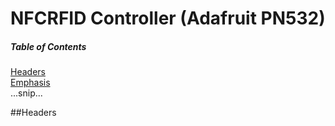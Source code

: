 # NFCRFID Controller (Adafruit PN532)

##### Table of Contents  
[Headers](#headers)  
[Emphasis](#emphasis)  
...snip...    













<a name="headers"/>
##Headers
 
